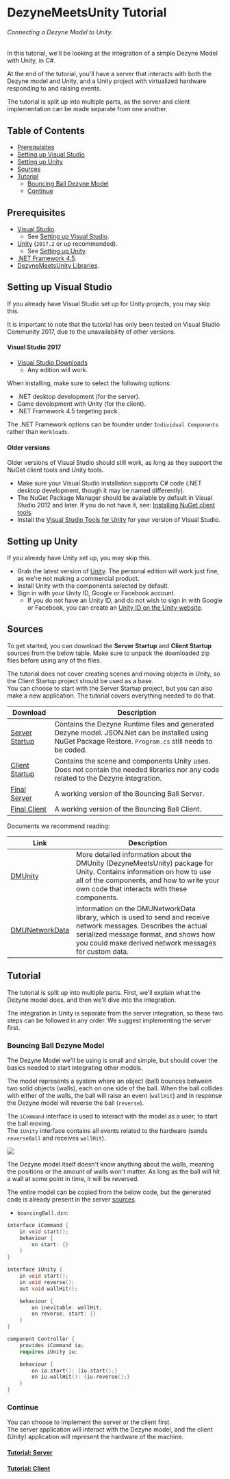 # DezyneMeetsUnity Tutorial
###### *Connecting a Dezyne Model to Unity.*

In this tutorial, we'll be looking at the integration of a simple Dezyne Model with Unity, in C#.

At the end of the tutorial, you'll have a server that interacts with both the Dezyne model and Unity, and a Unity project with virtualized hardware responding to and raising events.

The tutorial is split up into multiple parts, as the server and client implementation can be made separate from one another.

## Table of Contents

* [Prerequisites](#prerequisites)
* [Setting up Visual Studio](#setting-up-visual-studio)
* [Setting up Unity](#setting-up-unity)
* [Sources](#sources)
* [Tutorial](#tutorial)
  * [Bouncing Ball Dezyne Model](#bouncing-ball-dezyne-model)
  * [Continue](#continue)

## Prerequisites

* [Visual Studio](https://www.visualstudio.com/downloads/).
  * See [Setting up Visual Studio](#setting-up-visual-studio).
* [Unity](https://store.unity.com/) (`2017.2` or up recommended).
  * See [Setting up Unity](#setting-up-unity).
* [.NET Framework 4.5](https://www.microsoft.com/en-us/download/details.aspx?id=30653).
* [DezyneMeetsUnity Libraries](https://github.com/dezyne/community/DezyneMeetsUnity/DezyneMeetsUnity-Libs.zip).

## Setting up Visual Studio

If you already have Visual Studio set up for Unity projects, you may skip this.  

It is important to note that the tutorial has only been tested on Visual Studio Community 2017, due to the unavailability of other versions.

#### Visual Studio 2017

* [Visual Studio Downloads](https://www.visualstudio.com/downloads/)
  * Any edition will work.

When installing, make sure to select the following options:

* .NET desktop development (for the server).
* Game development with Unity (for the client).
* .NET Framework 4.5 targeting pack.

The .NET Framework options can be founder under `Individual Components` rather than `Workloads`.

#### Older versions

Older versions of Visual Studio should still work, as long as they support the NuGet client tools and Unity tools.

* Make sure your Visual Studio installation supports C# code (.NET desktop development, though it may be named differently).
* The NuGet Package Manager should be available by default in Visual Studio 2012 and later. If you do not have it, see: [Installing NuGet client tools](https://docs.microsoft.com/en-us/nuget/guides/install-nuget).
* Install the [Visual Studio Tools for Unity](https://msdn.microsoft.com/en-us/library/dn940025.aspx) for your version of Visual Studio.

## Setting up Unity

If you already have Unity set up, you may skip this.

* Grab the latest version of [Unity](https://store.unity.com/). The personal edition will work just fine, as we're not making a commercial product.
* Install Unity with the components selected by default.
* Sign in with your Unity ID, Google or Facebook account.
  * If you do not have an Unity ID, and do not wish to sign in with Google or Facebook, you can create an [Unity ID on the Unity website](https://id.unity.com/en/conversations/48de9bdc-c9e6-4d4e-993e-18b05e74df6e01af).

## Sources

To get started, you can download the **Server Startup** and **Client Startup** sources from the below table. Make sure to unpack the downloaded zip files before using any of the files.

The tutorial does not cover creating scenes and moving objects in Unity, so the Client Startup project should be used as a base.  
You can choose to start with the Server Startup project, but you can also make a new application. The tutorial covers everything needed to do that.

| Download | Description |
|---|---|
| [Server Startup](https://github.com/dezyne/community/DezyneMeetsUnity/Tutorial/BouncingBallServer2D-Begin) | Contains the Dezyne Runtime files and generated Dezyne model. JSON.Net can be installed using NuGet Package Restore. `Program.cs` still needs to be coded. |
| [Client Startup](https://github.com/dezyne/community/DezyneMeetsUnity/Tutorial/BouncingBallClient2D-Begin) | Contains the scene and components Unity uses. Does not contain the needed libraries nor any code related to the Dezyne integration. |
| [Final Server](https://github.com/dezyne/community/DezyneMeetsUnity/Tutorial/BouncingBallServer2D-Final) | A working version of the Bouncing Ball Server. |
| [Final Client](https://github.com/dezyne/community/DezyneMeetsUnity/Tutorial/BouncingBallServer2D-Final) | A working version of the Bouncing Ball Client. |

Documents we recommend reading:

| Link | Description |
|---|---|
| [DMUnity](DMUnity.md) | More detailed information about the DMUnity (DezyneMeetsUnity) package for Unity. Contains information on how to use all of the components, and how to write your own code that interacts with these components. |
| [DMUNetworkData](DMUNetworkData.md) | Information on the DMUNetworkData library, which is used to send and receive network messages. Describes the actual serialized message format, and shows how you could make derived network messages for custom data. |

## Tutorial

The tutorial is split up into multiple parts. First, we'll explain what the Dezyne model does, and then we'll dive into the integration.

The integration in Unity is separate from the server integration, so these two steps can be followed in any order. We suggest implementing the server first.

### Bouncing Ball Dezyne Model

The Dezyne Model we'll be using is small and simple, but should cover the basics needed to start integrating other models.

The model represents a system where an object (ball) bounces between two solid objects (walls), each on one side of the ball. When the ball collides with either of the walls, the ball will raise an event (`wallHit`) and in response the Dezyne model will reverse the ball (`reverse`).

The `iCommand` interface is used to interact with the model as a user; to start the ball moving.  
The `iUnity` interface contains all events related to the hardware (sends `reverseBall` and receives `wallHit`).

![](../Images/Tutorial/DezyneModel.png)

The Dezyne model itself doesn't know anything about the walls, meaning the positions or the amount of walls won't matter. As long as the ball will hit a wall at some point in time, it will be reversed.

The entire model can be copied from the below code, but the generated code is already present in the server [sources](#sources).

* `bouncingBall.dzn`:

```cpp
interface iCommand {
	in void start();
	behaviour {
		on start: {}
	}
}

interface iUnity {
	in void start();
	in void reverse();
	out void wallHit();

	behaviour {
		on inevitable: wallHit;
		on reverse, start: {}
	}
}

component Controller {
	provides iCommand ia;
	requires iUnity iu;

	behaviour {
		on ia.start(): {iu.start();}
		on iu.wallHit(): {iu.reverse();}
	}
}
```

### Continue

You can choose to implement the server or the client first.  
The server application will interact with the Dezyne model, and the client (Unity) application will represent the hardware of the machine.

#### [Tutorial: Server](Tutorial-Server.md#server)
#### [Tutorial: Client](Tutorial-Client.md#client)
